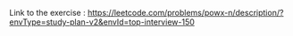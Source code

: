 Link to the exercise : https://leetcode.com/problems/powx-n/description/?envType=study-plan-v2&envId=top-interview-150